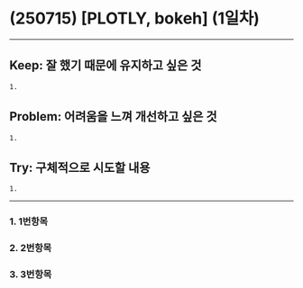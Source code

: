 (250715) [PLOTLY, bokeh] (1일차)
=======================

<hr/>

## Keep: 잘 했기 때문에 유지하고 싶은 것
    1.

## Problem: 어려움을 느껴 개선하고 싶은 것
    1.

## Try: 구체적으로 시도할 내용
    1.

<hr/>

### 1. 1번항목


### 2. 2번항목


### 3. 3번항목

